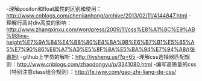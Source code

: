 -理解positon和float属性的区别和使用：http://www.cnblogs.com/chenjianhong/archive/2013/02/11/4144847.html
-理解行高对div高度的影响：http://www.zhangxinxu.com/wordpress/2009/11/css%E8%A1%8C%E9%AB%98line-height%E7%9A%84%E4%B8%80%E4%BA%9B%E6%B7%B1%E5%85%A5%E7%90%86%E8%A7%A3%E5%8F%8A%E5%BA%94%E7%94%A8/(张鑫旭)
-github上学员的解析：http://jvsheng.us/?p=65
-理解css选择器匹配规则：http://www.cnblogs.com/zhaodongyu/p/3341080.html
-编写高质量的css（特别注意class组合规则）：http://fe.iwjw.com/gao-zhi-liang-de-css/